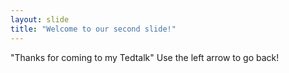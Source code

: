 ```yaml
---
layout: slide
title: "Welcome to our second slide!"
---
```

"Thanks for coming to my Tedtalk"
Use the left arrow to go back!
